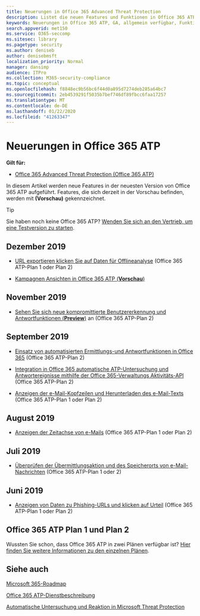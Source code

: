 ```yaml
---
title: Neuerungen in Office 365 Advanced Threat Protection
description: Listet die neuen Features und Funktionen in Office 365 ATP auf.
keywords: Neuerungen in Office 365 ATP, GA, allgemein verfügbar, Funktionen, verfügbar, neu
search.appverid: met150
ms.service: O365-seccomp
ms.sitesec: library
ms.pagetype: security
ms.author: deniseb
author: denisebmsft
localization_priority: Normal
manager: dansimp
audience: ITPro
ms.collection: M365-security-compliance
ms.topic: conceptual
ms.openlocfilehash: f8848ec9b56bc6f44d0a895d7274deb285a64bc7
ms.sourcegitcommit: 2eb4539291f5035b7bef746df89fbcc6faa17257
ms.translationtype: MT
ms.contentlocale: de-DE
ms.lasthandoff: 01/22/2020
ms.locfileid: "41263347"
---
```

# <a name="whats-new-in-office-365-atp"></a>Neuerungen in Office 365 ATP

**Gilt für:**

- [Office 365 Advanced Threat Protection (Office 365 ATP)](office-365-atp.md)

In diesem Artikel werden neue Features in der neuesten Version von Office 365 ATP aufgeführt. Features, die sich derzeit in der Vorschau befinden, werden mit **(Vorschau)** gekennzeichnet.

> [!TIP]
> Sie haben noch keine Office 365 ATP? [Wenden Sie sich an den Vertrieb, um eine Testversion zu starten](https://go.microsoft.com/fwlink/p/?LinkId=518644).

## <a name="december-2019"></a>Dezember 2019

- [URL exportieren klicken Sie auf Daten für Offlineanalyse](threat-explorer.md#new-features-in-threat-explorer-and-real-time-detections) (Office 365 ATP-Plan 1 oder Plan 2)

- [Kampagnen Ansichten in Office 365 ATP (**Vorschau**)](campaigns.md)

## <a name="november-2019"></a>November 2019

- [Sehen Sie sich neue kompromittierte Benutzererkennung und Antwortfunktionen (**Preview**)](https://techcommunity.microsoft.com/t5/Security-Privacy-and-Compliance/Speed-up-time-to-detect-and-respond-to-user-compromise-and-limit/ba-p/977053) an (Office 365 ATP-Plan 2)

## <a name="september-2019"></a>September 2019

- [Einsatz von automatisierten Ermittlungs-und Antwortfunktionen in Office 365](automated-investigation-response-office.md) (Office 365 ATP-Plan 2)

- [Integration in Office 365 automatische ATP-Untersuchung und Antwortereignisse mithilfe der Office 365-Verwaltungs Aktivitäts-API](https://docs.microsoft.com/office/office-365-management-api/office-365-management-activity-api-schema#office-365-advanced-threat-protection-and-threat-investigation-and-response-schema) (Office 365 ATP-Plan 2)

- [Anzeigen der e-Mail-Kopfzeilen und Herunterladen des e-Mail-Texts](investigate-malicious-email-that-was-delivered.md#view-the-email-headers-and-download-the-email-body) (Office 365 ATP-Plan 1 oder Plan 2)

## <a name="august-2019"></a>August 2019

- [Anzeigen der Zeitachse von e-Mails](investigate-malicious-email-that-was-delivered.md#view-the-timeline-of-your-email) (Office 365 ATP-Plan 1 oder Plan 2)

## <a name="july-2019"></a>Juli 2019

- [Überprüfen der Übermittlungsaktion und des Speicherorts von e-Mail-Nachrichten](investigate-malicious-email-that-was-delivered.md#check-the-delivery-action-and-location) (Office 365 ATP-Plan 1 oder 2)

## <a name="june-2019"></a>Juni 2019

- [Anzeigen von Daten zu Phishing-URLs und klicken auf Urteil](threat-explorer.md#view-data-about-phishing-urls-and-click-verdict) (Office 365 ATP-Plan 1 oder Plan 2)

## <a name="office-365-atp-plan-1-and-plan-2"></a>Office 365 ATP Plan 1 und Plan 2

Wussten Sie schon, dass Office 365 ATP in zwei Plänen verfügbar ist? [Hier finden Sie weitere Informationen zu den einzelnen Plänen](office-365-atp.md#office-365-atp-plan-1-and-plan-2).

## <a name="see-also"></a>Siehe auch

[Microsoft 365-Roadmap](https://www.microsoft.com/microsoft-365/roadmap)

[Office 365 ATP-Dienstbeschreibung](https://docs.microsoft.com/office365/servicedescriptions/office-365-advanced-threat-protection-service-description)

[Automatische Untersuchung und Reaktion in Microsoft Threat Protection](https://docs.microsoft.com/microsoft-365/security/mtp/mtp-autoir)
